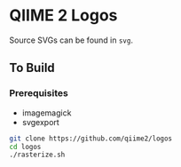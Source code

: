 # QIIME 2 Logos

Source SVGs can be found in `svg`.

## To Build

### Prerequisites

- imagemagick
- svgexport

```bash
git clone https://github.com/qiime2/logos
cd logos
./rasterize.sh
```
